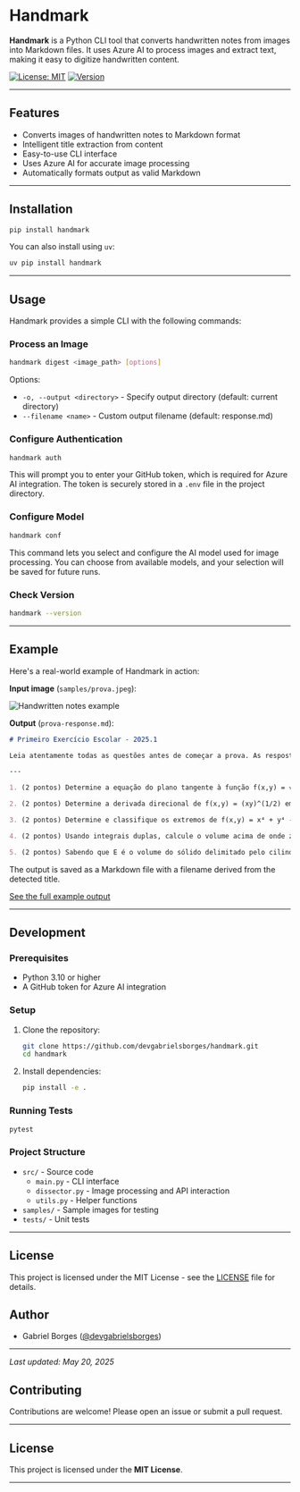 # Handmark

**Handmark** is a Python CLI tool that converts handwritten notes from images into Markdown files. It uses Azure AI to process images and extract text, making it easy to digitize handwritten content.

[![License: MIT](https://img.shields.io/badge/License-MIT-yellow.svg)](LICENSE)
[![Version](https://img.shields.io/badge/version-0.3-blue)](https://github.com/devgabrielsborges/handmark)

---

## Features

* Converts images of handwritten notes to Markdown format
* Intelligent title extraction from content
* Easy-to-use CLI interface
* Uses Azure AI for accurate image processing
* Automatically formats output as valid Markdown

---

## Installation

```bash
pip install handmark
```

You can also install using `uv`:

```bash
uv pip install handmark
```

---

## Usage

Handmark provides a simple CLI with the following commands:

### Process an Image

```bash
handmark digest <image_path> [options]
```

Options:
- `-o, --output <directory>` - Specify output directory (default: current directory)
- `--filename <name>` - Custom output filename (default: response.md)

### Configure Authentication

```bash
handmark auth
```

This will prompt you to enter your GitHub token, which is required for Azure AI integration. The token is securely stored in a `.env` file in the project directory.

### Configure Model

```bash
handmark conf
```

This command lets you select and configure the AI model used for image processing. You can choose from available models, and your selection will be saved for future runs.

### Check Version

```bash
handmark --version
```

---

## Example

Here's a real-world example of Handmark in action:

**Input image** (`samples/prova.jpeg`):

![Handwritten notes example](samples/prova.jpeg)

**Output** (`prova-response.md`):

```markdown
# Primeiro Exercício Escolar - 2025.1

Leia atentamente todas as questões antes de começar a prova. As respostas obtidas somente terão validade se respondidas nas folhas entregues. Os cálculos podem ser escritos a lápis e em qualquer ordem. Evite usar material eletrônico durante a prova, não sendo permitido o uso de calculadora programável para validá-lo. Não é permitido o uso de celular em sala.

---

1. (2 pontos) Determine a equação do plano tangente à função f(x,y) = √(20 - x² - 7y²) em (2,1). Em seguida, calcule um valor aproximado para f(1.9, 1.1).

2. (2 pontos) Determine a derivada direcional de f(x,y) = (xy)^(1/2) em P(2,2), na direção de Q(5,4).

3. (2 pontos) Determine e classifique os extremos de f(x,y) = x⁴ + y⁴ - 4xy + 2.

4. (2 pontos) Usando integrais duplas, calcule o volume acima de onde z = 0 e abaixo da superfície z = x² + y² + 2.

5. (2 pontos) Sabendo que E é o volume do sólido delimitado pelo cilindro parabólico z = x² + y² e pelo plano z = 1, apresente um esboço deste volume e calcule o valor de E.
```

The output is saved as a Markdown file with a filename derived from the detected title.

[See the full example output](prova-response.md)

---

## Development

### Prerequisites

- Python 3.10 or higher
- A GitHub token for Azure AI integration

### Setup

1. Clone the repository:

   ```bash
   git clone https://github.com/devgabrielsborges/handmark.git
   cd handmark
   ```

2. Install dependencies:

   ```bash
   pip install -e .
   ```

### Running Tests

```bash
pytest
```

### Project Structure

- `src/` - Source code
  - `main.py` - CLI interface
  - `dissector.py` - Image processing and API interaction
  - `utils.py` - Helper functions
- `samples/` - Sample images for testing
- `tests/` - Unit tests

---

## License

This project is licensed under the MIT License - see the [LICENSE](LICENSE) file for details.

## Author

- Gabriel Borges ([@devgabrielsborges](https://github.com/devgabrielsborges))

---

*Last updated: May 20, 2025*

## Contributing

Contributions are welcome! Please open an issue or submit a pull request.

---

## License

This project is licensed under the **MIT License**.

---
